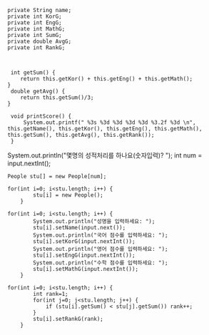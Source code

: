 	private String name;
	private int KorG;
	private int EngG;
	private int MathG;
	private int SumG;
	private double AvgG;
	private int RankG;
  
  
  
  	 int getSum() {
		return this.getKor() + this.getEng() + this.getMath();
	}
	 double getAvg() {
		return this.getSum()/3;
	}
  
  	 void printScore() {
		 System.out.printf(" %3s %3d %3d %3d %3d %3.2f %3d \n", this.getName(), this.getKor(), this.getEng(), this.getMath(), this.getSum(), this.getAvg(), this.getRank());
	 }
   
   System.out.println("몇명의 성적처리를 하나요(숫자입력)? ");
		int num = input.nextInt();
    
    People stu[] = new People[num];
    
    for(int i=0; i<stu.length; i++) {
			stu[i] = new People();
		}
    
    for(int i=0; i<stu.length; i++) {
			System.out.println("성명을 입력하세요: ");
			stu[i].setName(input.next());
			System.out.println("국어 점수를 입력하세요: ");
			stu[i].setKorG(input.nextInt());
			System.out.println("영어 점수를 입력하세요: ");
			stu[i].setEngG(input.nextInt());
			System.out.println("수학 점수를 입력하세요: ");
			stu[i].setMathG(input.nextInt());
		}
    
    for(int i=0; i<stu.length; i++) {
			int rank=1;
			for(int j=0; j<stu.length; j++) {
				if (stu[i].getSum() < stu[j].getSum()) rank++;
			}
			stu[i].setRankG(rank);
		}
    
    
    

